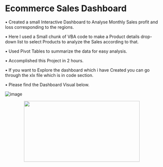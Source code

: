 # Ecommerce Sales Dashboard


• Created a small Interactive Dashboard to Analyse Monthly Sales profit and loss corresponding to the regions.

• Here I used a Small chunk of VBA code to make a Product details drop-down list to select Products to analyze the Sales according to that.

• Used Pivot Tables to summarize the data for easy analysis.

• Accomplished this Project in 2 hours.

• If you want to Explore the dashboard which i have Created you can go through the xlx file which is in code section.

• Please find the Dashboard Visual below.

![image](https://user-images.githubusercontent.com/103169083/180593940-086084d9-09b4-4583-8ece-c9f05130347c.png)
<p align="center">
  <img width="380" height="200" src="https://user-images.githubusercontent.com/103169083/180431456-560f0d40-fc59-40c1-a5e3-53dd5bc71275.png">
</p>



